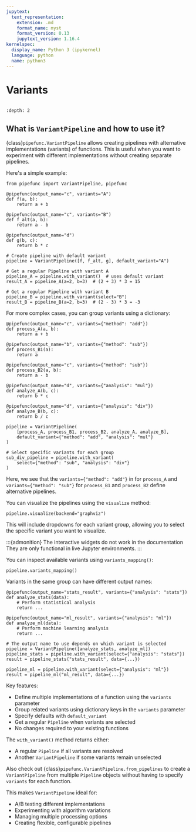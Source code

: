 ```yaml
---
jupytext:
  text_representation:
    extension: .md
    format_name: myst
    format_version: 0.13
    jupytext_version: 1.16.4
kernelspec:
  display_name: Python 3 (ipykernel)
  language: python
  name: python3
---
```


# Variants

```{try-notebook}
```

```{contents} ToC
:depth: 2
```

## What is `VariantPipeline` and how to use it?

{class}`pipefunc.VariantPipeline` allows creating pipelines with alternative implementations (variants) of functions. This is useful when you want to experiment with different implementations without creating separate pipelines.

Here's a simple example:

```{code-cell} ipython3
from pipefunc import VariantPipeline, pipefunc

@pipefunc(output_name="c", variants="A")
def f(a, b):
    return a + b

@pipefunc(output_name="c", variants="B")
def f_alt(a, b):
    return a - b

@pipefunc(output_name="d")
def g(b, c):
    return b * c

# Create pipeline with default variant
pipeline = VariantPipeline([f, f_alt, g], default_variant="A")

# Get a regular Pipeline with variant A
pipeline_A = pipeline.with_variant()  # uses default variant
result_A = pipeline_A(a=2, b=3)  # (2 + 3) * 3 = 15

# Get a regular Pipeline with variant B
pipeline_B = pipeline.with_variant(select="B")
result_B = pipeline_B(a=2, b=3)  # (2 - 3) * 3 = -3
```

For more complex cases, you can group variants using a dictionary:

```{code-cell} ipython3
@pipefunc(output_name="c", variants={"method": "add"})
def process_A(a, b):
    return a + b

@pipefunc(output_name="b", variants={"method": "sub"})
def process_B1(a):
    return a

@pipefunc(output_name="c", variants={"method": "sub"})
def process_B2(a, b):
    return a - b

@pipefunc(output_name="d", variants={"analysis": "mul"})
def analyze_A(b, c):
    return b * c

@pipefunc(output_name="d", variants={"analysis": "div"})
def analyze_B(b, c):
    return b / c

pipeline = VariantPipeline(
    [process_A, process_B1, process_B2, analyze_A, analyze_B],
    default_variant={"method": "add", "analysis": "mul"}
)

# Select specific variants for each group
sub_div_pipeline = pipeline.with_variant(
    select={"method": "sub", "analysis": "div"}
)
```

Here, we see that the `variants={"method": "add"}` in for `process_A` and `variants={"method": "sub"}` for `process_B1` and `process_B2` define alternative pipelines.

You can visualize the pipelines using the `visualize` method:

```{code-cell} ipython3
pipeline.visualize(backend="graphviz")
```

This will include dropdowns for each variant group, allowing you to select the specific variant you want to visualize.

:::{admonition} The interactive widgets do not work in the documentation
They are only functional in live Jupyter environments.
:::

You can inspect available variants using `variants_mapping()`:

```{code-cell} ipython3
pipeline.variants_mapping()
```

Variants in the same group can have different output names:

```{code-cell} ipython3
@pipefunc(output_name="stats_result", variants={"analysis": "stats"})
def analyze_stats(data):
    # Perform statistical analysis
    return ...

@pipefunc(output_name="ml_result", variants={"analysis": "ml"})
def analyze_ml(data):
    # Perform machine learning analysis
    return ...

# The output name to use depends on which variant is selected
pipeline = VariantPipeline([analyze_stats, analyze_ml])
pipeline_stats = pipeline.with_variant(select={"analysis": "stats"})
result = pipeline_stats("stats_result", data={...})

pipeline_ml = pipeline.with_variant(select={"analysis": "ml"})
result = pipeline_ml("ml_result", data={...})
```

Key features:

- Define multiple implementations of a function using the `variants` parameter
- Group related variants using dictionary keys in the `variants` parameter
- Specify defaults with `default_variant`
- Get a regular `Pipeline` when variants are selected
- No changes required to your existing functions

The `with_variant()` method returns either:

- A regular `Pipeline` if all variants are resolved
- Another `VariantPipeline` if some variants remain unselected

Also check out {class}`pipefunc.VariantPipeline.from_pipelines` to create a `VariantPipeline` from multiple `Pipeline` objects without having to specify `variants` for each function.

This makes `VariantPipeline` ideal for:

- A/B testing different implementations
- Experimenting with algorithm variations
- Managing multiple processing options
- Creating flexible, configurable pipelines
